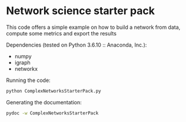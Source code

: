 # Network science starter pack

This code offers a simple example on how to build a network from data, compute some metrics and export the results

Dependencies (tested on Python 3.6.10 :: Anaconda, Inc.):
* numpy
* igraph
* networkx

Running the code: 
```sh
python ComplexNetworksStarterPack.py
```

Generating the documentation:
```sh
pydoc -w ComplexNetworksStarterPack
```